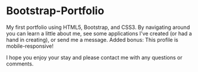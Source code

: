 # Bootstrap-Portfolio

My first portfolio using HTML5, Bootstrap, and CSS3. By navigating around you can learn a little about me, see some applications I've created (or had a hand in creating), or send me a message. Added bonus: This profile is mobile-responsive!

I hope you enjoy your stay and please contact me with any questions or comments.